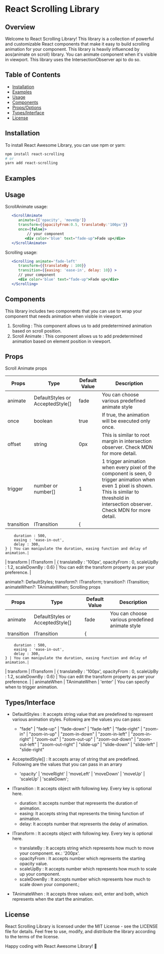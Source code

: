 # React Scrolling Library

## Overview

Welcome to React Scrolling Library! This library is a collection of powerful and customizable React components that make it easy to build scrolling animation for your component. This library is heavily influenced by aos(animate on scroll) library. You can animate component when it's visible in viewport. This library uses the IntersectionObserver api to do so.

## Table of Contents

- [Installation](#installation)
- [Examples](#examples)
- [Usage](#usage)
- [Components](#components)
- [Props/Options](#props)
- [Types/Interface](#types/interface)
- [License](#license)

## Installation

To install React Awesome Library, you can use npm or yarn:

```bash
npm install react-scrolling
# or
yarn add react-scrolling
```

## Examples



## Usage

ScrollAnimate usage:

```jsx
   <ScrollAnimate 
      animate={['opacity', 'moveUp']} 
      transform={{opacityFrom:0.5, translateBy:'100px'}} 
      once={false}>
          // your component
         <div color='blue' text="fade-up">Fade up</div>
   </ScrollAnimate>
```

Scrolling usage:

```jsx
   <Scrolling animate='fade-left' 
      transform={{translateBy : 100}} 
      transition={{easing: 'ease-in', delay: 10}} >
      // your component
      <div color='blue' text="fade-up">Fade up</div>
   </Scrolling>
```

## Components

This library includes two components that you can use to wrap your component that needs animation when visible in viewport.

1. Scrolling : This component allows us to add predetermined animation based on scroll position.
2. Scroll Animate : This component allows us to add predetermined animation based on element position in viewport.


## Props

Scroll Animate props

| Props | Type | Default Value | Description |
| -------- | -------- | -------- | ---------  |
| animate | DefaultStyles or AcceptedStyle[] | fade | You can choose various predefined animate style |
| once | boolean | true | If true, the animation will be executed only once. |
| offset | string | 0px | This is similar to root margin in intersection observer. Check MDN for more detail.|
| trigger | number or number[] | 1 | 1 trigger animation when every pixel of the component is seen, 0 trigger animation when even 1 pixel is shown. This is similar to threshold in intersection observer. Check MDN for more detail.|
| transition | ITransition | {
		duration : 500,
		easing : 'ease-in-out',
		delay : 300,
	} | You can manipulate the duration, easing function and delay of animation.|
| transform | ITransform | {
      translateBy : '100px',
		opacityFrom : 0,
		scaleUpBy : 1.2,
		scaleDownBy : 0.6} | You can edit the transform property as per your preference. |


animate?: DefaultStyles;
    transform?: ITransform;
    transition?: ITransition;
    animateWhen?: TAnimateWhen;
Scrolling props

| Props | Type | Default Value | Description |
| -------- | -------- | -------- | ---------  |
| animate | DefaultStyles or AcceptedStyle[] | fade | You can choose various predefined animate style |
| transition | ITransition | {
		duration : 500,
		easing : 'ease-in-out',
		delay : 300,
	} | You can manipulate the duration, easing function and delay of animation.|
| transform | ITransform | {
      translateBy : '100px',
		opacityFrom : 0,
		scaleUpBy : 1.2,
		scaleDownBy : 0.6} | You can edit the transform property as per your preference. |
| animateWhen | TAnimateWhen | 'enter' | You can specify when to trigger animation.

## Types/Interface

-  DefaultStyles : It accepts string value that are predefined to represent various animation styles. Following are the values you can pass:
   -  "fade" | "fade-up" | "fade-down" 
      |	"fade-left" | "fade-right"
      | "zoom-in" | "zoom-in-up" | "zoom-in-down"
      | "zoom-in-left" | "zoom-in-right" | "zoom-out"
      | "zoom-out-up" | "zoom-out-down" | "zoom-out-left"
      | "zoom-out-right"
      | "slide-up" | "slide-down" | "slide-left"
      | "slide-right"


-  AcceptedStyle[] : It accepts array of string that are predefined. Following are the values that you can pass in an arrary
   -  'opacity' | 'moveRight' | 'moveLeft' | 'moveDown' | 'moveUp' | 'scaleUp' | 'scaleDown';


-  ITransition : It accepts object with following key. Every key is optional here.
   -  duration: It accepts number that represents the duration of animation.
	-  easing: It accepts string that represents the timing function of animation.
	-  delay: It accepts number that represents the delay of animation.


-  ITransform : It accepts object with following key. Every key is optional here.
   -  translateBy : It accepts string which represents how much to move your component. ex.: '200px'.
	-  opacityFrom : It accepts number which represents the starting opacity value.
	-  scaleUpBy : It accepts number which represents how much to scale up your component.
	-  scaleDownBy : It accepts number which represents how much to scale down your component.;

- TAnimateWhen : It accepts three values: exit, enter and both, which represents when the start the animation.

## License
React Scrolling Library is licensed under the MIT License - see the LICENSE file for details. Feel free to use, modify, and distribute the library according to the terms of the license.

Happy coding with React Awesome Library! 🚀